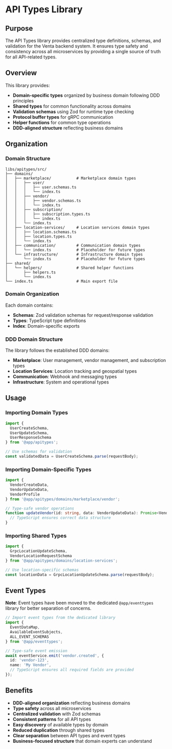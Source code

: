 # API Types Library

## Purpose

The API Types library provides centralized type definitions, schemas, and validation for the Venta backend system. It ensures type safety and consistency across all microservices by providing a single source of truth for all API-related types.

## Overview

This library provides:
- **Domain-specific types** organized by business domain following DDD principles
- **Shared types** for common functionality across domains
- **Validation schemas** using Zod for runtime type checking
- **Protocol buffer types** for gRPC communication
- **Helper functions** for common type operations
- **DDD-aligned structure** reflecting business domains

## Organization

### Domain Structure

```
libs/apitypes/src/
├── domains/
│   ├── marketplace/           # Marketplace domain types
│   │   ├── user/
│   │   │   ├── user.schemas.ts
│   │   │   └── index.ts
│   │   ├── vendor/
│   │   │   ├── vendor.schemas.ts
│   │   │   └── index.ts
│   │   ├── subscription/
│   │   │   ├── subscription.types.ts
│   │   │   └── index.ts
│   │   └── index.ts
│   ├── location-services/     # Location services domain types
│   │   ├── location.schemas.ts
│   │   ├── location.types.ts
│   │   └── index.ts
│   ├── communication/         # Communication domain types
│   │   └── index.ts           # Placeholder for future types
│   └── infrastructure/        # Infrastructure domain types
│       └── index.ts           # Placeholder for future types
├── shared/
│   └── helpers/               # Shared helper functions
│       ├── helpers.ts
│       └── index.ts
└── index.ts                   # Main export file
```

### Domain Organization

Each domain contains:
- **Schemas**: Zod validation schemas for request/response validation
- **Types**: TypeScript type definitions
- **Index**: Domain-specific exports

### DDD Domain Structure

The library follows the established DDD domains:

- **Marketplace**: User management, vendor management, and subscription types
- **Location Services**: Location tracking and geospatial types
- **Communication**: Webhook and messaging types
- **Infrastructure**: System and operational types

## Usage

### Importing Domain Types

```typescript
import { 
  UserCreateSchema, 
  UserUpdateSchema,
  UserResponseSchema 
} from '@app/apitypes';

// Use schemas for validation
const validatedData = UserCreateSchema.parse(requestBody);
```

### Importing Domain-Specific Types

```typescript
import { 
  VendorCreateData,
  VendorUpdateData,
  VendorProfile 
} from '@app/apitypes/domains/marketplace/vendor';

// Type-safe vendor operations
function updateVendor(id: string, data: VendorUpdateData): Promise<VendorProfile> {
  // TypeScript ensures correct data structure
}
```

### Importing Shared Types

```typescript
import { 
  GrpcLocationUpdateSchema,
  VendorLocationRequestSchema 
} from '@app/apitypes/domains/location-services';

// Use location-specific schemas
const locationData = GrpcLocationUpdateSchema.parse(requestBody);
```

## Event Types

**Note**: Event types have been moved to the dedicated `@app/eventtypes` library for better separation of concerns.

```typescript
// Import event types from the dedicated library
import { 
  EventDataMap, 
  AvailableEventSubjects,
  ALL_EVENT_SCHEMAS 
} from '@app/eventtypes';

// Type-safe event emission
await eventService.emit('vendor.created', {
  id: 'vendor-123',
  name: 'My Vendor',
  // TypeScript ensures all required fields are provided
});
```

## Benefits

- **DDD-aligned organization** reflecting business domains
- **Type safety** across all microservices
- **Centralized validation** with Zod schemas
- **Consistent patterns** for all API types
- **Easy discovery** of available types by domain
- **Reduced duplication** through shared types
- **Clear separation** between API types and event types
- **Business-focused structure** that domain experts can understand 